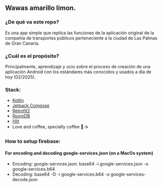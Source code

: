 ## Wawas amarillo limon.

### ¿De qué va este repo?
Es una app simple que replica las funciones de la aplicación original de la compañía de transportes públicos perteneciente a la ciudad de Las Palmas de Gran Canaria.

### ¿Cuál es el propósito?
Principalmente, aprendizaje y ocio sobre el proceso de creación de una aplicación Android con los estándares más conocidos y usados a día de hoy (02/2025).

### Stack:
- [Kotlin](https://kotlinlang.org/)
- [Jetpack Compose](https://developer.android.com/compose)
- [Retrofit2](https://square.github.io/retrofit/)
- [RoomDB](https://developer.android.com/training/data-storage/room)
- [Hilt](https://dagger.dev/hilt/)
- Love and coffee, specially coffee :yellow_heart: :coffee:


### How to setup firebase:
#### For encoding and decoding google-services.json (on a MacOs system)
- Encoding: google-services.json: base64 -i google-services.json -o google-services.b64
- Decoding: base64 -D -i google-services.b64 -o google-services-decode.json